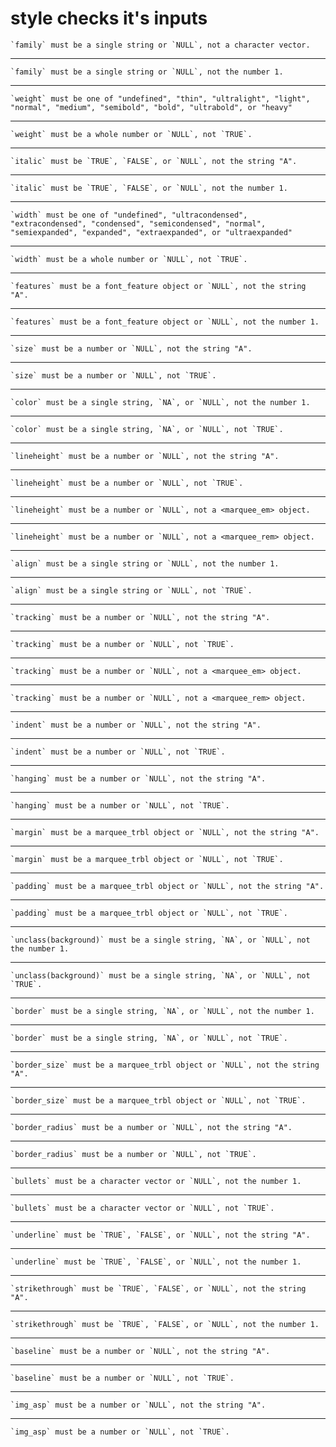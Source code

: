 # style checks it's inputs

    `family` must be a single string or `NULL`, not a character vector.

---

    `family` must be a single string or `NULL`, not the number 1.

---

    `weight` must be one of "undefined", "thin", "ultralight", "light", "normal", "medium", "semibold", "bold", "ultrabold", or "heavy"

---

    `weight` must be a whole number or `NULL`, not `TRUE`.

---

    `italic` must be `TRUE`, `FALSE`, or `NULL`, not the string "A".

---

    `italic` must be `TRUE`, `FALSE`, or `NULL`, not the number 1.

---

    `width` must be one of "undefined", "ultracondensed", "extracondensed", "condensed", "semicondensed", "normal", "semiexpanded", "expanded", "extraexpanded", or "ultraexpanded"

---

    `width` must be a whole number or `NULL`, not `TRUE`.

---

    `features` must be a font_feature object or `NULL`, not the string "A".

---

    `features` must be a font_feature object or `NULL`, not the number 1.

---

    `size` must be a number or `NULL`, not the string "A".

---

    `size` must be a number or `NULL`, not `TRUE`.

---

    `color` must be a single string, `NA`, or `NULL`, not the number 1.

---

    `color` must be a single string, `NA`, or `NULL`, not `TRUE`.

---

    `lineheight` must be a number or `NULL`, not the string "A".

---

    `lineheight` must be a number or `NULL`, not `TRUE`.

---

    `lineheight` must be a number or `NULL`, not a <marquee_em> object.

---

    `lineheight` must be a number or `NULL`, not a <marquee_rem> object.

---

    `align` must be a single string or `NULL`, not the number 1.

---

    `align` must be a single string or `NULL`, not `TRUE`.

---

    `tracking` must be a number or `NULL`, not the string "A".

---

    `tracking` must be a number or `NULL`, not `TRUE`.

---

    `tracking` must be a number or `NULL`, not a <marquee_em> object.

---

    `tracking` must be a number or `NULL`, not a <marquee_rem> object.

---

    `indent` must be a number or `NULL`, not the string "A".

---

    `indent` must be a number or `NULL`, not `TRUE`.

---

    `hanging` must be a number or `NULL`, not the string "A".

---

    `hanging` must be a number or `NULL`, not `TRUE`.

---

    `margin` must be a marquee_trbl object or `NULL`, not the string "A".

---

    `margin` must be a marquee_trbl object or `NULL`, not `TRUE`.

---

    `padding` must be a marquee_trbl object or `NULL`, not the string "A".

---

    `padding` must be a marquee_trbl object or `NULL`, not `TRUE`.

---

    `unclass(background)` must be a single string, `NA`, or `NULL`, not the number 1.

---

    `unclass(background)` must be a single string, `NA`, or `NULL`, not `TRUE`.

---

    `border` must be a single string, `NA`, or `NULL`, not the number 1.

---

    `border` must be a single string, `NA`, or `NULL`, not `TRUE`.

---

    `border_size` must be a marquee_trbl object or `NULL`, not the string "A".

---

    `border_size` must be a marquee_trbl object or `NULL`, not `TRUE`.

---

    `border_radius` must be a number or `NULL`, not the string "A".

---

    `border_radius` must be a number or `NULL`, not `TRUE`.

---

    `bullets` must be a character vector or `NULL`, not the number 1.

---

    `bullets` must be a character vector or `NULL`, not `TRUE`.

---

    `underline` must be `TRUE`, `FALSE`, or `NULL`, not the string "A".

---

    `underline` must be `TRUE`, `FALSE`, or `NULL`, not the number 1.

---

    `strikethrough` must be `TRUE`, `FALSE`, or `NULL`, not the string "A".

---

    `strikethrough` must be `TRUE`, `FALSE`, or `NULL`, not the number 1.

---

    `baseline` must be a number or `NULL`, not the string "A".

---

    `baseline` must be a number or `NULL`, not `TRUE`.

---

    `img_asp` must be a number or `NULL`, not the string "A".

---

    `img_asp` must be a number or `NULL`, not `TRUE`.

